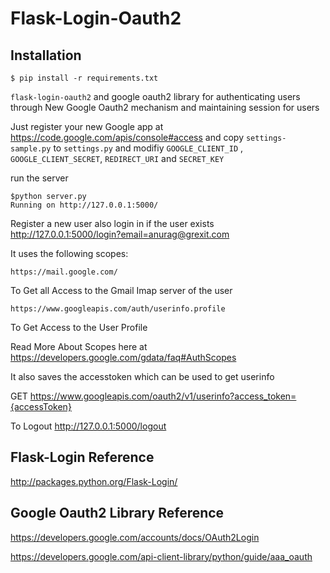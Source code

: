 Flask-Login-Oauth2
==================

Installation
-------
`$ pip install -r requirements.txt`


`flask-login-oauth2` and google oauth2 library for authenticating users through New Google Oauth2 mechanism and maintaining session for users

Just register your new Google app at https://code.google.com/apis/console#access
and copy `settings-sample.py` to `settings.py` and modifiy `GOOGLE_CLIENT_ID` , `GOOGLE_CLIENT_SECRET`,
`REDIRECT_URI` and `SECRET_KEY`


run the server

    $python server.py
    Running on http://127.0.0.1:5000/

Register a new user also login in if the user exists
http://127.0.0.1:5000/login?email=anurag@grexit.com

It uses the following scopes:

    https://mail.google.com/

To Get all Access to the Gmail Imap server of the user

    https://www.googleapis.com/auth/userinfo.profile

To Get Access to the User Profile

Read More About Scopes here at https://developers.google.com/gdata/faq#AuthScopes

It also saves the accesstoken which can be used to get userinfo

GET https://www.googleapis.com/oauth2/v1/userinfo?access_token={accessToken}

To Logout
http://127.0.0.1:5000/logout

Flask-Login Reference
---------------------
http://packages.python.org/Flask-Login/

Google Oauth2 Library Reference
-------------------------------

https://developers.google.com/accounts/docs/OAuth2Login

https://developers.google.com/api-client-library/python/guide/aaa_oauth

